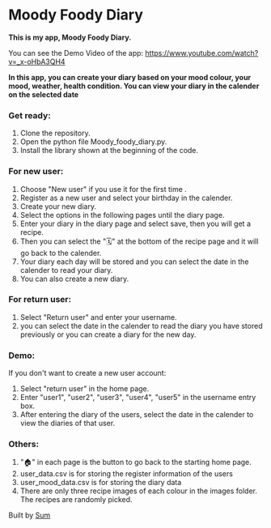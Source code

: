 # Moody Foody Diary

**This is my app, Moody Foody Diary.**

You can see the Demo Video of the app: https://www.youtube.com/watch?v=_x-oHbA3QH4 

**In this app, you can create your diary based on your mood colour, your mood, weather, health condition. You can view your diary in the calender on the selected date**

### Get ready:
1. Clone the repository.
2. Open the python file Moody_foody_diary.py.
2. Install the library shown at the beginning of the code.


### For new user:
1. Choose "New user" if you use it for the first time .
2. Register as a new user and select your birthday in the calender.
3. Create your new diary.
4. Select the options in the following pages until the diary page.
5. Enter your diary in the diary page and select save, then you will get a recipe.
6. Then you can select the "🗓" at the bottom of the recipe page and it will go back to the calender.
7. Your diary each day will be stored and you can select the date in the calender to read your diary.
8. You can also create a new diary.

### For return user:
1. Select "Return user" and enter your username.
2. you can select the date in the calender to read the diary you have stored previously or you can create a diary for the new day.


### Demo:
If you don't want to create a new user account:
1. Select "return user" in the home page.
2. Enter "user1", "user2", "user3", "user4", "user5" in the username entry box.
3. After entering the diary of the users, select the date in the calender to view the diaries of that user.


### Others:
1. "🏠" in each page is the button to go back to the starting home page.
2. user_data.csv is for storing the register information of the users
3. user_mood_data.csv is for storing the diary data
4. There are only three recipe images of each colour in the images folder. The recipes are randomly picked.

Built by [Sum](https://github.com/SumSumarie) 
